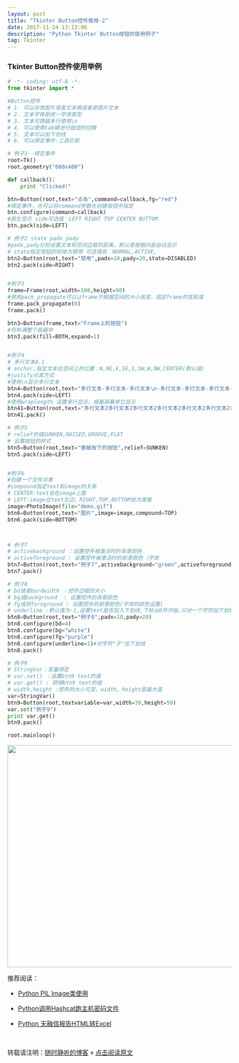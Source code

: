 ```yaml
--- 
layout: post
title: "Tkinter Button控件使用-2"
date: 2017-11-24 13:13:06 
description: "Python Tkinter Button按钮的使用例子"
tag: Tkinter
---
```



### Tkinter Button控件使用举例
```Python
# -*- coding: utf-8 -*-
from tkinter import *

#Button控件
# 1. 可以存放图片或者文本再或者是图片文本
# 2. 文本字体是统一字体类型
# 3. 文本可跨越多行使用\n
# 4. 可以使用tab键进行按钮的切换
# 5. 文本可以加下划线
# 6. 可以绑定事件-工具栏和

# 例子1--绑定事件
root=Tk()
root.geometry("600x400")

def callback():
    print "Clicked!"

btn=Button(root,text="点击",command=callback,fg="red")
#绑定事件，也可以将command参数在创建按钮中指定
btn.configure(command=callback)
#居左显示 side可选值：LEFT RIGHT TOP CENTER BUTTOM
btn.pack(side=LEFT)

# 例子2 state padx pady
#padx,pady分别设置文本和空间边框的距离，默认是根据内容自动显示
# state指定按钮的状体为禁用 可选值有：NORMAL,ACTIVE,
btn2=Button(root,text="禁用",padx=10,pady=20,state=DISABLED)
btn2.pack(side=RIGHT)


#例子3
frame=Frame(root,width=100,height=90)
#使用pack_propagate可以让frame不根据空间的大小改变，固定frame的宽和高
frame.pack_propagate(0)
frame.pack()

btn3=Button(frame,text="Frame上的按钮")
#将布满整个容器中
btn3.pack(fill=BOTH,expand=1)


#例子4
# 多行文本4.1
# anchor,指定文本在空间上的位置：N,NE,E,SE,S,SW,W,NW,CENTER(默认值)
#justify对其方式
#使用\n显示多行文本
btn4=Button(root,text="多行文本-多行文本-多行文本\n-多行文本-多行文本-多行文本-多行文本-多行文本\n-多行文本-多行文本-多行文本-多行文本-多行文本-",justify=RIGHT,anchor=W,padx=10)
btn4.pack(side=LEFT)
#使用wraplength 设置多行显示，根基屏幕单位显示
btn41=Button(root,text="多行文本2多行文本2多行文本2多行文本2多行文本2多行文本2多行文本2多行文本2",wraplength=100,font=("Courier New",10))
btn41.pack()

# 例子5
# relief的值SUNKEN,RAISED,GROOVE,FLAT
# 设置按钮的样式
btn5=Button(root,text="像被按下的按钮",relief=SUNKEN)
btn5.pack(side=LEFT)


#例子6
#创建一个文件对象
#compound指定text和image的关系
# CENTER:text会在image上面
# LEFT:image在text左边，RIGHT,TOP,BUTTOM依次类推
image=PhotoImage(file="demo.gif")
btn6=Button(root,text="图片",image=image,compound=TOP)
btn6.pack(side=BOTTOM)



# 例子7
# activebackground ：设置控件被激活时的背景颜色
# activeforeground : 设置控件被激活时的前景颜色（字体
btn7=Button(root,text="例子7",activebackground="green",activeforeground="yellow")
btn7.pack()

# 例子8
# bd或者bordwidth ：控件边框的大小
# bg或background  : 设置控件的背景颜色
# fg或则foreground : 设置控件的前景颜色(字体的颜色设置)
# underline :默认值为-1,设置text是否加入下划线,下标从0开开始.只对一个字符加下划线
btn8=Button(root,text="例子8",padx=10,pady=20)
btn8.configure(bd=4)
btn8.configure(bg="white")
btn8.configure(fg="purple")
btn8.configure(underline=1)#对字符"子"加下划线
btn8.pack()

# 例子9
# StringVar：变量绑定
# var.set() ：设置btn9 text的值
# var.get() : 获得btn9 text的值
# width,height :控件的大小可变，width，height是最大值
var=StringVar()
btn9=Button(root,textvariable=var,width=30,height=50)
var.set("例子9")
print var.get()
btn9.pack()

root.mainloop()
```
<img src="images/Python/Tkinter/Button/Tkinter_Button_1.jpg" width="600" height="500">




推荐阅读：

- [Python PIL Image类使用](http://ssjt21.github.io/2017/11/Python_PIL_Image_Module/)

- [Python调用Hashcat跑主机密码文件](http://ssjt21.github.io/2017/11/Python_Hashcatshell/)

- [Python 天融信报告HTML转Excel](http://ssjt21.github.io/2017/11/Python_HtmltoExcel/)

<br>

转载请注明：[随时静听的博客](http://ssjt21.github.io) » [点击阅读原文](https://ssjt21.github.io/2017/11/Python_TK_Button/)
